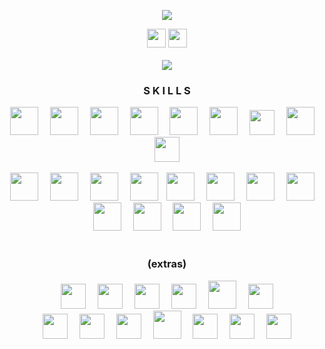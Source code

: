  <p align="center">
  <a href="https://github.com/helfese"><img src="https://readme-typing-svg.demolab.com/?lines=-.-+.-+.-.+-..+.-+...+....+.+...-&center=true&color=0969da"/></a>
</p>

<div align="center">
  <a href="https://www.youtube.com/@Helfese" target="blank"><img src="https://img.shields.io/static/v1?message=Youtube&logo=youtube&label=&color=FF0000&logoColor=white&labelColor=&style=for-the-badge" height="30"/></a>
  <a href="https://linkedin.com/in/helfese" target="blank"><img src="https://img.shields.io/static/v1?message=LinkedIn&logo=linkedin&label=&color=0077B5&logoColor=white&labelColor=&style=for-the-badge" height="30"/></a>
</div><br>

<div align="center"><img src="https://github-readme-stats.vercel.app/api/top-langs?username=helfese&theme=transparent&layout=donut-vertical&hide_border=true&hide_title=true&hide_progress=true&text_color=0969da"/></div>

<h3 align="center">S K I L L S</h3>
<div align="center">
<img src="https://cdn.jsdelivr.net/gh/devicons/devicon/icons/python/python-original.svg" height="45"/><img width="15"/>                                                                                   <!-- Python -->
<img src="https://cdn.jsdelivr.net/gh/devicons/devicon/icons/linux/linux-original.svg" height="45"/><img width="15"/>                                                                                     <!-- Linux -->
<img src="https://cdn.jsdelivr.net/gh/devicons/devicon/icons/git/git-original.svg" height="45"/><img width="15"/>                                                                                         <!-- Git -->
<img src="https://taiwebs.com/upload/icons/toad-data-modeler220-220.png" height="45"/><img width="15"/>                                                                                                   <!-- Toad Data Modeler -->
<img src="https://cdn.jsdelivr.net/gh/devicons/devicon/icons/c/c-original.svg" height="45"/><img width="15"/>                                                                                             <!-- C -->
<img src="https://upload.wikimedia.org/wikipedia/commons/thumb/4/4b/Bash_Logo_Colored.svg/2048px-Bash_Logo_Colored.svg.png" height="45"/><img width="15"/>                                                <!-- Bash -->
<img src="https://upload.wikimedia.org/wikipedia/commons/thumb/4/48/Markdown-mark.svg/1200px-Markdown-mark.svg.png" height="40"/><img width="15"/>                                                        <!-- Markdown -->
<img src="https://starbeamrainbowlabs.com/images/logos/swi-prolog.svg" height="45"/><img width="15"/>                                                                                                     <!-- Prolog -->
<img src="https://i.ibb.co/sQXMqsn/png-transparent-microsoft-windows-logo-art-microsoft-servers-windows-server-2016-computer-servers-wi.png" height="40"/>                                                <!-- Windows Server -->
</div><br>
<div align="center">
<img src="https://cdn.jsdelivr.net/gh/devicons/devicon@latest/icons/vscode/vscode-original.svg" height="45"/><img width="15"/>                                                                            <!-- Visual Studio Code -->
 <img src="https://cdn.jsdelivr.net/gh/devicons/devicon/icons/cplusplus/cplusplus-original.svg" height="45"/><img width="15"/>                                                                            <!-- C++ -->
<img src="https://nasm-tutorial.akash.website/img/nasm-logo.png" height="45"/><img width="15"/>                                                                                                           <!-- Assembly -->
<img src="https://cyclr.com/wp-content/uploads/2022/03/ext-550.png" height="45"/><img width="10"/>                                                                                                        <!-- SQL -->
<img src="https://wiki.installgentoo.com/images/f/f9/Arch-linux-logo.png" height="45"/><img width="15"/>                                                                                                  <!-- Arch -->
<img src="https://i.ibb.co/bB3h1Z7/images-removebg-preview.png" height="45"/><img width="15"/>                                                                                                            <!-- AWS -->
<img src="https://upload.wikimedia.org/wikipedia/commons/thumb/c/cf/New_Power_BI_Logo.svg/630px-New_Power_BI_Logo.svg.png" height="45"/><img width="15"/>                                                 <!-- Power BI -->
<img src="https://hurbad.com/wp-content/uploads/2021/12/Cisco-Packet-Tracer.png" height="45"/><img width="15"/>                                                                                           <!-- Packet Tracer -->
<img src="https://cdn.jsdelivr.net/gh/devicons/devicon/icons/html5/html5-original.svg" height="45"/><img width="15"/>                                                                                     <!-- HTML -->
<img src="https://upload.wikimedia.org/wikipedia/commons/thumb/1/1b/R_logo.svg/1200px-R_logo.svg.png" height="45"/><img width="15"/>                                                                      <!-- R -->
<img src="https://cdn.jsdelivr.net/gh/devicons/devicon@latest/icons/csharp/csharp-original.svg" height="45"/><img width="15"/>                                                                            <!-- C# -->
<img src="https://cdn.jsdelivr.net/gh/devicons/devicon@latest/icons/visualstudio/visualstudio-original.svg" height="45"/>                                                                                 <!-- Visual Studio -->
</div><br>
                                                                                                                                                                                                          <!-- 
                                                                                                                                                                                                               VMware Workstation
                                                                                                                                                                                                               GitLab
                                                                                                                                                                                                               SQL Server Management Studio
                                                                                                                                                                                                               Neovim
                                                                                                                                                                                                           -->
<h3 align="center">(extras)</h3>
<div align="center">
<img src="https://upload.wikimedia.org/wikipedia/commons/thumb/4/40/Adobe_Premiere_Pro_CC_icon.svg/1200px-Adobe_Premiere_Pro_CC_icon.svg.png" height="40"/><img width="15"/>                              <!-- Premiere Pro -->
<img src="https://cdn.freebiesupply.com/logos/large/2x/latex-logo-png-transparent.png" height="40"/><img width="15"/>                                                                                     <!-- LaTeX -->
<img src="https://seeklogo.com/images/P/powerpoint-logo-815F485B61-seeklogo.com.png" height="40"/><img width="15"/>                                                                                       <!-- PowerPoint -->
<img src="https://upload.wikimedia.org/wikipedia/commons/thumb/c/cb/Adobe_After_Effects_CC_icon.svg/1200px-Adobe_After_Effects_CC_icon.svg.png" height="40"/><img width="15"/>                            <!-- After Effects -->
<img src="https://i.ibb.co/bKytYGw/j-Hy-Rcju1-Tyqu-WZRi-Tx8h-tradingview.png" height="45"/><img width="15"/>                                                                                              <!-- TradingView  -->
<img src="https://upload.wikimedia.org/wikipedia/commons/thumb/0/0c/Blender_logo_no_text.svg/2503px-Blender_logo_no_text.svg.png" height="40"/>                                                           <!-- Blender -->
</div>
<div align="center">
<img src="https://excel-gurus.com/image/catalog/excellogo.png" height="40"/><img width="15"/>                                                                                                             <!-- Excel -->
<img src="https://upload.wikimedia.org/wikipedia/commons/thumb/4/42/Adobe_Acrobat_DC_logo_2020.svg/800px-Adobe_Acrobat_DC_logo_2020.svg.png" height="40"/><img width="15"/>                               <!-- Acrobat -->
<img src="https://upload.wikimedia.org/wikipedia/commons/thumb/a/af/Adobe_Photoshop_CC_icon.svg/1200px-Adobe_Photoshop_CC_icon.svg.png" height="40"/><img width="15"/>                                    <!-- Photoshop -->
<img src="https://upload.wikimedia.org/wikipedia/commons/d/de/Procreate-icon.png" height="45"/><img width="15"/>                                                                                          <!-- Procreate -->
<img src="https://i.ibb.co/sVBg13M/JFD-MT5-header.png" height="40"/><img width="15"/>                                                                                                                     <!-- MetaTrader -->
<img src="https://upload.wikimedia.org/wikipedia/commons/thumb/0/0e/Adobe_Audition_CC_icon_%282020%29.svg/1024px-Adobe_Audition_CC_icon_%282020%29.svg.png" height="40"/><img width="15"/>                <!-- Audition -->
<img src="https://upload.wikimedia.org/wikipedia/commons/thumb/f/fd/Microsoft_Office_Word_%282019%E2%80%93present%29.svg/512px-Microsoft_Office_Word_%282019%E2%80%93present%29.svg.png" height="40"/>    <!-- Word -->
</div>
